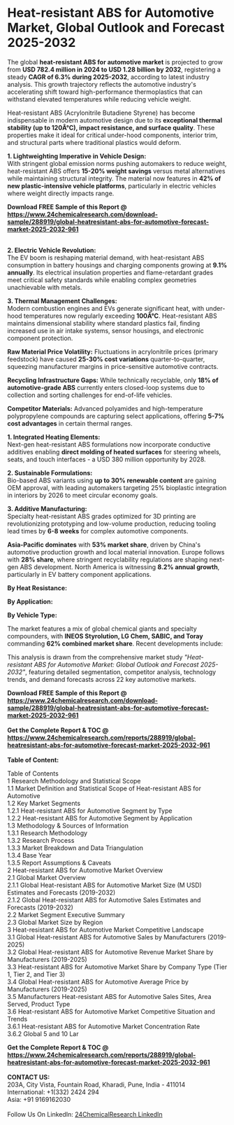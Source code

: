 <h1>Heat-resistant ABS for Automotive Market, Global Outlook and Forecast 2025-2032</h1><p>The global <strong>heat-resistant ABS for automotive market</strong> is projected to grow from <strong>USD 782.4 million in 2024 to USD 1.28 billion by 2032</strong>, registering a steady <strong>CAGR of 6.3% during 2025-2032</strong>, according to latest industry analysis. This growth trajectory reflects the automotive industry's accelerating shift toward high-performance thermoplastics that can withstand elevated temperatures while reducing vehicle weight.</p><p>Heat-resistant ABS (Acrylonitrile Butadiene Styrene) has become indispensable in modern automotive design due to its <strong>exceptional thermal stability (up to 120Â°C), impact resistance, and surface quality</strong>. These properties make it ideal for critical under-hood components, interior trim, and structural parts where traditional plastics would deform.</p><p><strong>1. Lightweighting Imperative in Vehicle Design:</strong><br>
With stringent global emission norms pushing automakers to reduce weight, heat-resistant ABS offers <strong>15-20% weight savings</strong> versus metal alternatives while maintaining structural integrity. The material now features in <strong>42% of new plastic-intensive vehicle platforms</strong>, particularly in electric vehicles where weight directly impacts range.</p><div><b>Download FREE Sample of this Report @ 
            <a href="https://www.24chemicalresearch.com/download-sample/288919/global-heatresistant-abs-for-automotive-forecast-market-2025-2032-961">
            https://www.24chemicalresearch.com/download-sample/288919/global-heatresistant-abs-for-automotive-forecast-market-2025-2032-961</a></b></div><br><p><strong>2. Electric Vehicle Revolution:</strong><br>
The EV boom is reshaping material demand, with heat-resistant ABS consumption in battery housings and charging components growing at <strong>9.1% annually</strong>. Its electrical insulation properties and flame-retardant grades meet critical safety standards while enabling complex geometries unachievable with metals.</p><p><strong>3. Thermal Management Challenges:</strong><br>
Modern combustion engines and EVs generate significant heat, with under-hood temperatures now regularly exceeding <strong>100Â°C</strong>. Heat-resistant ABS maintains dimensional stability where standard plastics fail, finding increased use in air intake systems, sensor housings, and electronic component protection.</p><p><strong>Raw Material Price Volatility:</strong> Fluctuations in acrylonitrile prices (primary feedstock) have caused <strong>25-30% cost variations</strong> quarter-to-quarter, squeezing manufacturer margins in price-sensitive automotive contracts.</p><p><strong>Recycling Infrastructure Gaps:</strong> While technically recyclable, only <strong>18% of automotive-grade ABS</strong> currently enters closed-loop systems due to collection and sorting challenges for end-of-life vehicles.</p><p><strong>Competitor Materials:</strong> Advanced polyamides and high-temperature polypropylene compounds are capturing select applications, offering <strong>5-7% cost advantages</strong> in certain thermal ranges.</p><p><strong>1. Integrated Heating Elements:</strong><br>
Next-gen heat-resistant ABS formulations now incorporate conductive additives enabling <strong>direct molding of heated surfaces</strong> for steering wheels, seats, and touch interfaces - a USD 380 million opportunity by 2028.</p><p><strong>2. Sustainable Formulations:</strong><br>
Bio-based ABS variants using <strong>up to 30% renewable content</strong> are gaining OEM approval, with leading automakers targeting 25% bioplastic integration in interiors by 2026 to meet circular economy goals.</p><p><strong>3. Additive Manufacturing:</strong><br>
Specialty heat-resistant ABS grades optimized for 3D printing are revolutionizing prototyping and low-volume production, reducing tooling lead times by <strong>6-8 weeks</strong> for complex automotive components.</p><p><strong>Asia-Pacific dominates</strong> with <strong>53% market share</strong>, driven by China's automotive production growth and local material innovation. Europe follows with <strong>28% share</strong>, where stringent recyclability regulations are shaping next-gen ABS development. North America is witnessing <strong>8.2% annual growth</strong>, particularly in EV battery component applications.</p><p><strong>By Heat Resistance:</strong></p><p><strong>By Application:</strong></p><p><strong>By Vehicle Type:</strong></p><p>The market features a mix of global chemical giants and specialty compounders, with <strong>INEOS Styrolution, LG Chem, SABIC, and Toray</strong> commanding <strong>62% combined market share</strong>. Recent developments include:</p><p>This analysis is drawn from the comprehensive market study <em>"Heat-resistant ABS for Automotive Market: Global Outlook and Forecast 2025-2032"</em>, featuring detailed segmentation, competitor analysis, technology trends, and demand forecasts across 22 key automotive markets.</p><div><b>Download FREE Sample of this Report @ 
            <a href="https://www.24chemicalresearch.com/download-sample/288919/global-heatresistant-abs-for-automotive-forecast-market-2025-2032-961">
            https://www.24chemicalresearch.com/download-sample/288919/global-heatresistant-abs-for-automotive-forecast-market-2025-2032-961</a></b></div><br><div><b>Get the Complete Report & TOC @ 
            <a href="https://www.24chemicalresearch.com/reports/288919/global-heatresistant-abs-for-automotive-forecast-market-2025-2032-961">
            https://www.24chemicalresearch.com/reports/288919/global-heatresistant-abs-for-automotive-forecast-market-2025-2032-961</a></b></div><br>
            <b>Table of Content:</b><p>Table of Contents<br />
1 Research Methodology and Statistical Scope<br />
1.1 Market Definition and Statistical Scope of Heat-resistant ABS for Automotive<br />
1.2 Key Market Segments<br />
1.2.1 Heat-resistant ABS for Automotive Segment by Type<br />
1.2.2 Heat-resistant ABS for Automotive Segment by Application<br />
1.3 Methodology & Sources of Information<br />
1.3.1 Research Methodology<br />
1.3.2 Research Process<br />
1.3.3 Market Breakdown and Data Triangulation<br />
1.3.4 Base Year<br />
1.3.5 Report Assumptions & Caveats<br />
2 Heat-resistant ABS for Automotive Market Overview<br />
2.1 Global Market Overview<br />
2.1.1 Global Heat-resistant ABS for Automotive Market Size (M USD) Estimates and Forecasts (2019-2032)<br />
2.1.2 Global Heat-resistant ABS for Automotive Sales Estimates and Forecasts (2019-2032)<br />
2.2 Market Segment Executive Summary<br />
2.3 Global Market Size by Region<br />
3 Heat-resistant ABS for Automotive Market Competitive Landscape<br />
3.1 Global Heat-resistant ABS for Automotive Sales by Manufacturers (2019-2025)<br />
3.2 Global Heat-resistant ABS for Automotive Revenue Market Share by Manufacturers (2019-2025)<br />
3.3 Heat-resistant ABS for Automotive Market Share by Company Type (Tier 1, Tier 2, and Tier 3)<br />
3.4 Global Heat-resistant ABS for Automotive Average Price by Manufacturers (2019-2025)<br />
3.5 Manufacturers Heat-resistant ABS for Automotive Sales Sites, Area Served, Product Type<br />
3.6 Heat-resistant ABS for Automotive Market Competitive Situation and Trends<br />
3.6.1 Heat-resistant ABS for Automotive Market Concentration Rate<br />
3.6.2 Global 5 and 10 Lar</p><div><b>Get the Complete Report & TOC @ 
            <a href="https://www.24chemicalresearch.com/reports/288919/global-heatresistant-abs-for-automotive-forecast-market-2025-2032-961">
            https://www.24chemicalresearch.com/reports/288919/global-heatresistant-abs-for-automotive-forecast-market-2025-2032-961</a></b></div><br><b>CONTACT US:</b><br>
            203A, City Vista, Fountain Road, Kharadi, Pune, India - 411014<br>
            International: +1(332) 2424 294<br>
            Asia: +91 9169162030 <br><br>
            Follow Us On LinkedIn: <a href="https://www.linkedin.com/company/24chemicalresearch/">24ChemicalResearch LinkedIn</a>